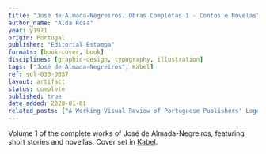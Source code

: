```yaml
---
title: "José de Almada-Negreiros. Obras Completas 1 - Contos e Novelas"
author_name: "Alda Rosa"
year: y1971
origin: Portugal
publisher: "Editorial Estampa"
formats: [book-cover, book]
disciplines: [graphic-design, typography, illustration]
tags: ["José de Almada-Negreiros", Kabel]
ref: sol-030-0037
layout: artifact
status: complete
published: true
date_added: 2020-01-01
related_posts: ["A Working Visual Review of Portuguese Publishers' Logos"]
---
```


Volume 1 of the complete works of José de Almada-Negreiros, featuring short stories and novellas. Cover set in <a class="text cat-link publisher" href="/tags/Kabel/">Kabel</a>.
